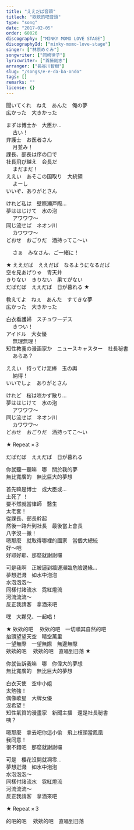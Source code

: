 ```yaml
---
title: "ええだば音頭"
titlech: "欸欸的吧音頭"
type: "song"
date: "2017-02-05"
order: 60026
discography: ["MINKY MOMO LOVE STAGE"]
discographyId: ["minky-momo-love-stage"]
singer: ["林原めぐみ"]
songwriter: ["岡崎律子"]
lyricwriter: ["首藤剛志"]
arranger: ["長谷川智樹"]
slug: "/songs/e-e-da-ba-ondo"
tags: []
remarks: ""
license: {}
---
```


聞いてくれ　ねえ　あんた　俺の夢   
広かった　大きかった   
  
まずは博士か　大臣か…   
　 古い！   
弁護士　お医者さん   
　 月並み！   
課長、部長は序の口で   
社長飛び越え　会長だ   
　 まだまだ！   
ええい　あそこの国取り　大統領   
　 よーし   
いいぞ、ありがとさん   
  
けれど私は　壁際瀬戸際…   
夢ははじけて　水の泡   
　 アワワワ～   
同じ流せば　ネオン川   
　 カワワワ～   
どおせ　おごりだ　酒持ってこ～い   
  
　 さぁ　みなさん、ご一緒に！   
  
★ ええだば　ええだば　なるようになるだば   
空を見あげりゃ　青天井   
きりない　きりない　果てがない   
だばだば　ええだば　日が暮れる ★   
  
教えてよ　ねぇ　あんた　すてきな夢   
広かった　大きかった   
  
白衣看護婦　スチュワーデス   
　 きつい！   
アイドル　大女優   
　 無理無理！   
知性教養の漫画家か　ニュースキャスター　社長秘書   
　 あらあ？   
  
ええい　持ってけ泥棒　玉の輿   
　 納得！   
いいでしょ　ありがとさん   
  
けれど　桜は咲かず散り…   
夢ははじけて　水の泡   
　 アワワワ～   
同じ流せば　ネオン川   
　 カワワワ～   
どおせ　おごりだ　酒持ってこ～い   
  
★ Repeat ×３  
  
だばだば　ええだば　日が暮れる  

<!-- 翻译 -->

你就聽一聽嘛　哪　關於我的夢  
無比寬廣的　無比巨大的夢想  
  
首先嘛是博士　或大臣或…   
土死了 ！   
要不然就當律師　醫生  
太老套！   
從課長、部長幹起  
然後一路升到社長　最後當上會長  
八字沒一撇！   
嗯那麼　就取得哪裡的國家　當個大總統  
好～吧  
好耶好耶、那麼就謝謝囉  
  
可是我啊　正被逼到牆邊瀕臨危險邊緣…   
夢想迸濺　如水中泡泡  
水泡泡泡～   
同樣付諸流水　霓紅燈流  
河流流流～   
反正我請客　拿酒來吧  
  
嘿　大夥兒、一起唱！   
  
★ 欸欸的吧　 欸欸的吧　一切順其自然的吧  
抬頭望望天空　晴空萬里  
一望無際　一望無際　無邊無際  
欸欸的吧　 欸欸的吧　直唱到日落 ★   
  
你就告訴我嘛　哪　你偉大的夢想  
無比寬廣的　無比巨大的夢想  
  
白衣天使　空中小姐  
太勉強！   
偶像歌星　大牌女優  
沒希望！   
知性氣質的漫畫家　新聞主播　還是社長秘書  
咦？   
  
嗯那麼　拿去吧你這小偷　飛上枝頭當鳳凰  
我同意！   
很不錯吧　那麼就謝謝囉  
  
可是　櫻花沒開就凋零…   
夢想迸濺　如水中泡泡  
水泡泡泡～   
同樣付諸流水　霓紅燈流  
河流流流～   
反正我請客　拿酒來吧  
  
★ Repeat ×３  
  
的吧的吧　 欸欸的吧　直唱到日落
